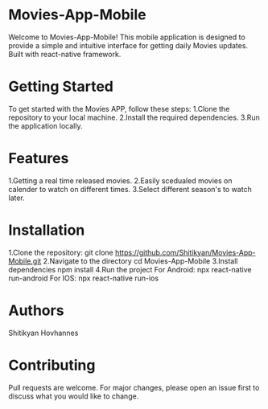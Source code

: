 # Movies-App-Mobile
Welcome to Movies-App-Mobile! This mobile application is designed to provide a simple and intuitive interface for getting daily Movies updates. Built with react-native framework.
# Getting Started
To get started with the Movies APP, follow these steps:
1.Clone the repository to your local machine.
2.Install the required dependencies.
3.Run the application locally.
# Features
1.Getting a real time released movies.
2.Easily scedualed movies on calender to watch on different times.
3.Select different season's to watch later.
# Installation
1.Clone the repository:
git clone https://github.com/Shitikyan/Movies-App-Mobile.git
2.Navigate to the directory
cd Movies-App-Mobile
3.Install dependencies
npm install
4.Run the project
For Android:
npx react-native run-android
For IOS:
npx react-native run-ios
# Authors
Shitikyan Hovhannes
# Contributing
Pull requests are welcome. For major changes, please open an issue first to discuss what you would like to change.





